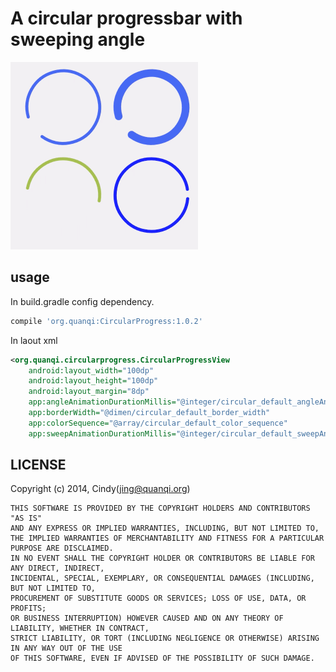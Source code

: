 # A circular progressbar with sweeping angle
![demo](shots/demo.gif)

## usage

In build.gradle config dependency.

``` groovy
compile 'org.quanqi:CircularProgress:1.0.2'
```

In laout xml

``` xml
<org.quanqi.circularprogress.CircularProgressView
    android:layout_width="100dp"
    android:layout_height="100dp"
    android:layout_margin="8dp"
    app:angleAnimationDurationMillis="@integer/circular_default_angleAnimationDurationMillis"
    app:borderWidth="@dimen/circular_default_border_width"
    app:colorSequence="@array/circular_default_color_sequence"
    app:sweepAnimationDurationMillis="@integer/circular_default_sweepAnimationDuration" />
```

## LICENSE
Copyright (c) 2014, Cindy(jing@quanqi.org)

```
THIS SOFTWARE IS PROVIDED BY THE COPYRIGHT HOLDERS AND CONTRIBUTORS "AS IS"
AND ANY EXPRESS OR IMPLIED WARRANTIES, INCLUDING, BUT NOT LIMITED TO,
THE IMPLIED WARRANTIES OF MERCHANTABILITY AND FITNESS FOR A PARTICULAR PURPOSE ARE DISCLAIMED.
IN NO EVENT SHALL THE COPYRIGHT HOLDER OR CONTRIBUTORS BE LIABLE FOR ANY DIRECT, INDIRECT,
INCIDENTAL, SPECIAL, EXEMPLARY, OR CONSEQUENTIAL DAMAGES (INCLUDING, BUT NOT LIMITED TO,
PROCUREMENT OF SUBSTITUTE GOODS OR SERVICES; LOSS OF USE, DATA, OR PROFITS;
OR BUSINESS INTERRUPTION) HOWEVER CAUSED AND ON ANY THEORY OF LIABILITY, WHETHER IN CONTRACT,
STRICT LIABILITY, OR TORT (INCLUDING NEGLIGENCE OR OTHERWISE) ARISING IN ANY WAY OUT OF THE USE
OF THIS SOFTWARE, EVEN IF ADVISED OF THE POSSIBILITY OF SUCH DAMAGE.
```
